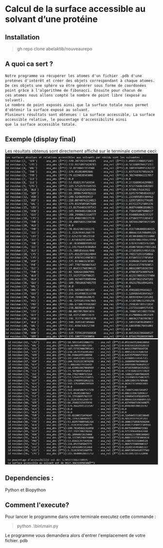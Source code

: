 # Calcul de la surface accessible au solvant d’une protéine
## Installation
> gh repo clone abelaktib/nouveaurepo
## A quoi ca sert ?
    Notre programme va récupérer les atomes d'un fichier .pdb d'une proténes d'intérêt et créer des objets correspondant à chaque atomes.
    De ces objets une sphère va être générer sous forme de coordonées point grâce à l'algorithme de fibonacci. Ensuite pour chacun de
    ces atomes nous allons compté le nombre de point libre (exposé au solvant).
    Le nombre de point exposés ainsi que la surface totale nous permet d'obtenir la surface exposé au solvant.
    Plusieurs résultats sont obtenues : La surface accessible, La surface accessible relative, le poucentage d'accessibilité ainsi
    que la surface accessible totale.

## Exemple (display final)
Les résultats obtenus sont directement affiché sur le terminale comme ceci:
![Comme ceci](results/1.png)
![ :](results/2.png)


## Dependencies :
 Python et Biopython

## Comment l'execute?
Pour lancer le programme dans votre terminale executez cette commande :
> python .\bin\main.py

Le programme vous demandera alors d'entrer  l'emplacement de votre fichier. pdb



